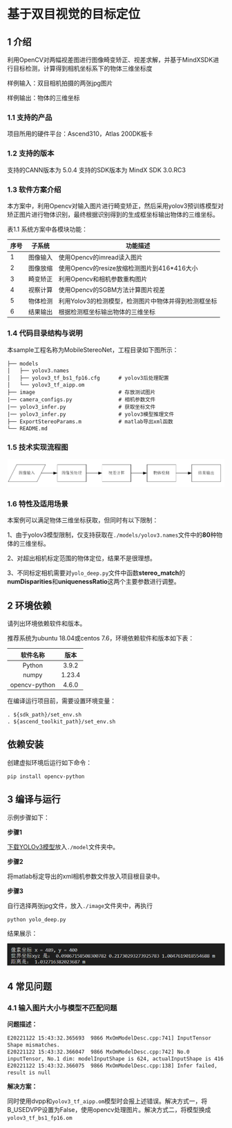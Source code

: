 # 基于双目视觉的目标定位

## 1 介绍

利用OpenCV对两幅视差图进行图像畸变矫正、视差求解，并基于MindXSDK进行目标检测，计算得到相机坐标系下的物体三维坐标度

样例输入：双目相机拍摄的两张jpg图片

样例输出：物体的三维坐标

### 1.1 支持的产品

项目所用的硬件平台：Ascend310，Atlas 200DK板卡

### 1.2 支持的版本

支持的CANN版本为 5.0.4
支持的SDK版本为 MindX SDK 3.0.RC3

### 1.3 软件方案介绍

本方案中，利用Opencv对输入图片进行畸变矫正，然后采用yolov3预训练模型对矫正图片进行物体识别，最终根据识别得到的生成框坐标输出物体的三维坐标。

表1.1 系统方案中各模块功能：

| 序号 | 子系统 | 功能描述     |
| ---- | ------ | ------------ |
| 1    | 图像输入    | 使用Opencv的imread读入图片 |
| 2    | 图像放缩    | 使用Opencv的resize放缩检测图片到416*416大小 |
| 3    | 畸变矫正    | 利用Opencv和相机参数重构图片 |
| 4    | 视察计算    | 使用Opencv的SGBM方法计算图片视差 |
| 5    | 物体检测    | 利用Yolov3的检测模型，检测图片中物体并得到检测框坐标 |
| 6    | 结果输出    | 根据检测框坐标输出物体的三维坐标 |



### 1.4 代码目录结构与说明

本sample工程名称为MobileStereoNet，工程目录如下图所示：

```
├── models
│   ├── yolov3.names
│   ├── yolov3_tf_bs1_fp16.cfg		# yolov3后处理配置
│   └── yolov3_tf_aipp.om
├── image                           # 存放测试图片
|── camera_configs.py               # 相机参数文件
|── yolov3_infer.py                 # 获取坐标文件
|── yolov3_infer.py                 # yolov3模型推理文件
├── ExportStereoParams.m            # matlab导出xml函数
└── README.md
```


### 1.5 技术实现流程图

![pic](RESOURCES/flow.png)



### 1.6 特性及适用场景

本案例可以满足物体三维坐标获取，但同时有以下限制：

1、由于yolov3模型限制，仅支持获取在`./models/yolov3.names`文件中的**80**种物体的三维坐标。

2、对超出相机标定范围的物体定位，结果不是很理想。

3、不同标定相机需要对`yolo_deep.py`文件中函数**stereo_match**的**numDisparities**和**uniquenessRatio**这两个主要参数进行调整。


## 2 环境依赖

请列出环境依赖软件和版本。

推荐系统为ubuntu 18.04或centos 7.6，环境依赖软件和版本如下表：

|   软件名称    |    版本     |
| :-----------: | :---------: |
|    Python     |    3.9.2    |
|     numpy     |   1.23.4    |
| opencv-python |    4.6.0    |

在编译运行项目前，需要设置环境变量：

```
. ${sdk_path}/set_env.sh
. ${ascend_toolkit_path}/set_env.sh
```

## 依赖安装

创建虚拟环境后运行如下命令：

```
pip install opencv-python
```


## 3 编译与运行

示例步骤如下：

**步骤1** 

[下载YOLOv3模型](https://www.hiascend.com/zh/software/modelzoo/models/detail/C/210261e64adc42d2b3d84c447844e4c7/1)放入`./model`文件夹中。

**步骤2** 

将matlab标定导出的xml相机参数文件放入项目根目录中。

**步骤3** 

自行选择两张jpg文件，放入`./image`文件夹中，再执行

```
python yolo_deep.py
```

结果展示：

![pic](RESOURCES/result.png)

## 4 常见问题

### 4.1 输入图片大小与模型不匹配问题

**问题描述：**

```
E20221122 15:43:32.365693  9866 MxOmModelDesc.cpp:741] InputTensor Shape mismatches.
E20221122 15:43:32.366047  9866 MxOmModelDesc.cpp:742] No.0 inputTensor, No.1 dim: modelInputShape is 624, actualInputShape is 416
E20221122 15:43:32.366075  9866 MxOmModelDesc.cpp:138] Infer failed, result is null
```

**解决方案：**

同时使用dvpp和`yolov3_tf_aipp.om`模型时会报上述错误。解决方式一，将B_USEDVPP设置为False，使用opencv处理图片。解决方式二，将模型换成`yolov3_tf_bs1_fp16.om`